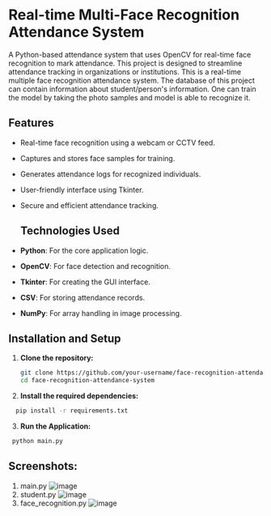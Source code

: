 # Real-time Multi-Face Recognition Attendance System
A Python-based attendance system that uses OpenCV for real-time face recognition to mark attendance. This project is designed to streamline attendance tracking in organizations or institutions.
This is a real-time multiple face recognition attendance system. The database of this project can contain information about student/person's information. One can train the model by taking the photo samples and model is able to recognize it.
## **Features**
- Real-time face recognition using a webcam or CCTV feed.
- Captures and stores face samples for training.
- Generates attendance logs for recognized individuals.
- User-friendly interface using Tkinter.
- Secure and efficient attendance tracking.

  ## **Technologies Used**
- **Python**: For the core application logic.
- **OpenCV**: For face detection and recognition.
- **Tkinter**: For creating the GUI interface.
- **CSV**: For storing attendance records.
- **NumPy**: For array handling in image processing.

  
## **Installation and Setup**
1. **Clone the repository:**
   ```bash
   git clone https://github.com/your-username/face-recognition-attendance-system.git
   cd face-recognition-attendance-system
   ```
2. **Install the required dependencies:**
 ```bash
   pip install -r requirements.txt
```
3.  **Run the Application:**
  ```bash
   python main.py
```

## Screenshots:
1. main.py
![image](https://github.com/user-attachments/assets/b1b2e84f-20f1-419f-8363-9910f00b9853)
2. student.py
   ![image](https://github.com/user-attachments/assets/de6faf87-024d-43e2-a1ef-92056723dd30)
3. face_recognition.py
 ![image](https://github.com/user-attachments/assets/737bdbc1-1a0a-4c10-b14e-448593e4347a)
   


   
  

